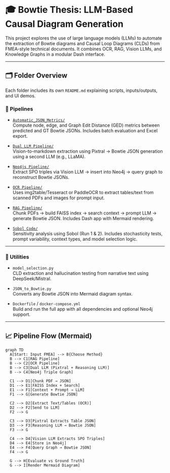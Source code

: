 # 🎓 Bowtie Thesis: LLM-Based Causal Diagram Generation

This project explores the use of large language models (LLMs) to automate the extraction of Bowtie diagrams and Causal Loop Diagrams (CLDs) from FMEA-style technical documents. It combines OCR, RAG, Vision LLMs, and Knowledge Graphs in a modular Dash interface.

---

## 🗂️ Folder Overview

Each folder includes its own `README.md` explaining scripts, inputs/outputs, and UI demos.

### 🚀 Pipelines

- [`Automatic_JSON_Metrics/`](./Automatic_JSON_Metrics)  
  Compute node, edge, and Graph Edit Distance (GED) metrics between predicted and GT Bowtie JSONs. Includes batch evaluation and Excel export.

- [`Dual LLM Pipeline/`](./Dual%20LLM%20Pipeline)  
  Vision-to-markdown extraction using Pixtral → Bowtie JSON generation using a second LLM (e.g., LLaMA).

- [`Neo4js Pipeline/`](./Neo4js%20Pipeline)  
  Extract SPO triples via Vision LLM → insert into Neo4j → query graph to reconstruct Bowtie JSONs.

- [`OCR Pipeline/`](./OCR%20Pipeline)  
  Uses img2table/Tesseract or PaddleOCR to extract tables/text from scanned PDFs and images for prompt input.

- [`RAG Pipeline/`](./RAG%20Pipeline)  
  Chunk PDFs → build FAISS index → search context → prompt LLM → generate Bowtie JSON. Includes Dash app with Mermaid rendering.

- [`Sobol Code/`](./Sobol%20Code)  
  Sensitivity analysis using Sobol (Run 1 & 2). Includes stochasticity tests, prompt variability, context types, and model selection logic.

---

### 🧰 Utilities

- `model_selection.py`  
  CLD extraction and hallucination testing from narrative text using DeepSeek/Mistral.

- `JSON_to_Bowtie.py`  
  Converts any Bowtie JSON into Mermaid diagram syntax.

- `Dockerfile` / `docker-compose.yml`  
  Build and run the full app with all dependencies and optional Neo4j support.

---

## 📈 Pipeline Flow (Mermaid)

```mermaid
graph TD
  A[Start: Input FMEA] --> B{Choose Method}
  B --> C1[RAG Pipeline]
  B --> C2[OCR Pipeline]
  B --> C3[Dual LLM (Pixtral + Reasoning LLM)]
  B --> C4[Neo4j Triple Graph]

  C1 --> D1[Chunk PDF → JSON]
  D1 --> E1[FAISS Index + Search]
  E1 --> F1[Context + Prompt → LLM]
  F1 --> G[Generate Bowtie JSON]

  C2 --> D2[Extract Text/Tables (OCR)]
  D2 --> F2[Send to LLM]
  F2 --> G

  C3 --> D3[Pixtral Extracts Table JSON]
  D3 --> F3[Reasoning LLM → Bowtie JSON]
  F3 --> G

  C4 --> D4[Vision LLM Extracts SPO Triples]
  D4 --> E4[Store in Neo4j]
  E4 --> F4[Query Graph → Bowtie JSON]
  F4 --> G

  G --> H[Evaluate vs Ground Truth]
  G --> I[Render Mermaid Diagram]

